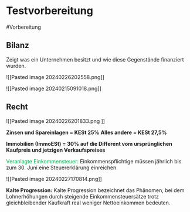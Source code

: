 # Testvorbereitung
#Vorbereitung 


## Bilanz
Zeigt was ein Unternehmen besitzt und wie diese Gegenstände finanziert wurden.

![[Pasted image 20240226202558.png]]

![[Pasted image 20240215091018.png]]

## Recht

![[Pasted image 20240226201833.png ]]

**Zinsen und Spareinlagen = KESt 25%**
**Alles andere = KESt 27,5%**

**Immobilien (ImmoESt) = 30% auf die Different vom ursprünglichen Kaufpreis und jetzigen Verkaufspreises**

<span style="color:#00b050">Veranlagte Einkommensteuer:</span> Einkommenspflichtige müssen jährlich bis zum 30. Juni eine Steuererklärung einreichen.

![[Pasted image 20240227170814.png]]


**Kalte Progression:**
Kalte Progression bezeichnet das Phänomen, bei dem Lohnerhöhungen durch steigende Einkommensteuersätze trotz gleichbleibender Kaufkraft real weniger Nettoeinkommen bedeuten.

